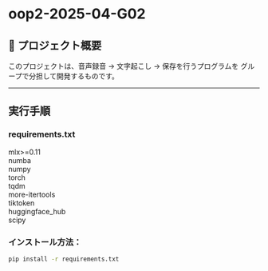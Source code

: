 # oop2-2025-04-G02

## 📖 プロジェクト概要
このプロジェクトは、音声録音 → 文字起こし → 保存を行うプログラムを
グループで分担して開発するものです。

---

## 実行手順

### requirements.txt
mlx>=0.11\
numba\
numpy\
torch\
tqdm\
more-itertools\
tiktoken\
huggingface_hub\
scipy

### インストール方法：

```bash
pip install -r requirements.txt
